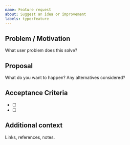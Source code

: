 ```yaml
---
name: Feature request
about: Suggest an idea or improvement
labels: type:feature
---
```


## Problem / Motivation

What user problem does this solve?

## Proposal

What do you want to happen? Any alternatives considered?

## Acceptance Criteria

- [ ] 
- [ ] 

## Additional context

Links, references, notes. 